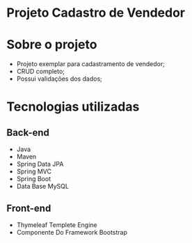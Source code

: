 # Projeto Cadastro de Vendedor

# Sobre o projeto

- Projeto exemplar para cadastramento de vendedor;
- CRUD completo;
- Possui validações dos dados;

# Tecnologias utilizadas

## Back-end
- Java
- Maven 
- Spring Data JPA
- Spring MVC
- Spring Boot
- Data Base MySQL

## Front-end
- Thymeleaf Templete Engine
- Componente Do Framework Bootstrap



